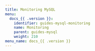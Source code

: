 ```yaml
---
title: Monitoring MySQL
menu:
  docs_{{ .version }}:
    identifier: guides-mysql-monitoring
    name: Monitoring
    parent: guides-mysql
    weight: 210
menu_name: docs_{{ .version }}
---
```

